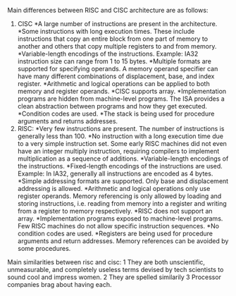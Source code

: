 Main differences between RISC and CISC architecture are as follows:

1. CISC
   \*A large number of instructions are present in the architecture.
   \*Some instructions with long execution times. These include instructions that copy an entire block from one part of memory to another and others that copy multiple registers to and from memory.
   \*Variable-length encodings of the instructions.
   Example: IA32 instruction size can range from 1 to 15 bytes.
   \*Multiple formats are supported for specifying operands. A memory operand specifier can have many different combinations of displacement, base, and index register.
   \*Arithmetic and logical operations can be applied to both memory and register operands.
   \*CISC supports array.
   \*Implementation programs are hidden from machine-level programs. The ISA provides a clean abstraction between programs and how they get executed.
   \*Condition codes are used.
   \*The stack is being used for procedure arguments and returns addresses.
2. RISC:
   \*Very few instructions are present. The number of instructions is generally less than 100.
   \*No instruction with a long execution time due to a very simple instruction set. Some early RISC machines did not even have an integer multiply instruction, requiring compilers to implement multiplication as a sequence of additions.
   \*Variable-length encodings of the instructions.
   \*Fixed-length encodings of the instructions are used.
   Example: In IA32, generally all instructions are encoded as 4 bytes.
   \*Simple addressing formats are supported. Only base and displacement addressing is allowed.
   \*Arithmetic and logical operations only use register operands. Memory referencing is only allowed by loading and storing instructions, i.e. reading from memory into a register and writing from a register to memory respectively.
   \*RISC does not support an array.
   \*Implementation programs exposed to machine-level programs. Few RISC machines do not allow specific instruction sequences.
   \*No condition codes are used.
   \*Registers are being used for procedure arguments and return addresses. Memory references can be avoided by some procedures.

Main similarities between risc and cisc:
1 They are both unscientific, unmeasurable, and completely useless terms devised by tech scientists to sound cool and impress women.
2 They are spelled similarily
3 Processor companies brag about having each.
